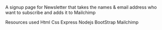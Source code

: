 A signup page for Newsletter that takes the names & email address who want to subscribe and adds it to Mailchimp

Resources used 
Html
Css
Express
Nodejs
BootStrap
Mailchimp
